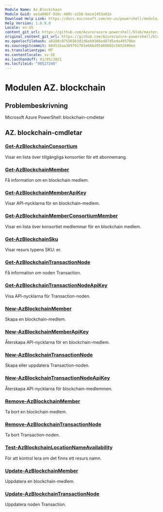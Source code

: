 ```yaml
---
Module Name: Az.Blockchain
Module Guid: ae1a09bf-916c-480c-a1bb-bace1453a91e
Download Help Link: https://docs.microsoft.com/en-us/powershell/module/az.blockchain
Help Version: 1.0.0.0
Locale: en-US
content_git_url: https://github.com/Azure/azure-powershell/blob/master/src/Blockchain/help/Az.Blockchain.md
original_content_git_url: https://github.com/Azure/azure-powershell/blob/master/src/Blockchain/help/Az.Blockchain.md
ms.openlocfilehash: a0280c07556563d1d6eb9366ed87d5eda49570be
ms.sourcegitcommit: 68451baa389791703e666d95469602c5652609ee
ms.translationtype: MT
ms.contentlocale: sv-SE
ms.lasthandoff: 01/05/2021
ms.locfileid: "98527248"
---
```

# Modulen AZ. blockchain
## Problembeskrivning
Microsoft Azure PowerShell: blockchain-cmdletar

## AZ. blockchain-cmdletar
### [Get-AzBlockchainConsortium](Get-AzBlockchainConsortium.md)
Visar en lista över tillgängliga konsortier för ett abonnemang.

### [Get-AzBlockchainMember](Get-AzBlockchainMember.md)
Få information om en blockchain medlem.

### [Get-AzBlockchainMemberApiKey](Get-AzBlockchainMemberApiKey.md)
Visar API-nycklarna för en blockchain-medlem.

### [Get-AzBlockchainMemberConsortiumMember](Get-AzBlockchainMemberConsortiumMember.md)
Visar en lista över konsortiet medlemmar för en blockchain medlem.

### [Get-AzBlockchainSku](Get-AzBlockchainSku.md)
Visar resurs typens SKU: er.

### [Get-AzBlockchainTransactionNode](Get-AzBlockchainTransactionNode.md)
Få information om noden Transaction.

### [Get-AzBlockchainTransactionNodeApiKey](Get-AzBlockchainTransactionNodeApiKey.md)
Visa API-nycklarna för Transaction-noden.

### [New-AzBlockchainMember](New-AzBlockchainMember.md)
Skapa en blockchain-medlem.

### [New-AzBlockchainMemberApiKey](New-AzBlockchainMemberApiKey.md)
Återskapa API-nycklarna för en blockchain-medlem.

### [New-AzBlockchainTransactionNode](New-AzBlockchainTransactionNode.md)
Skapa eller uppdatera Transaction-noden.

### [New-AzBlockchainTransactionNodeApiKey](New-AzBlockchainTransactionNodeApiKey.md)
Återskapa API-nycklarna för blockchain-medlemmen.

### [Remove-AzBlockchainMember](Remove-AzBlockchainMember.md)
Ta bort en blockchain medlem.

### [Remove-AzBlockchainTransactionNode](Remove-AzBlockchainTransactionNode.md)
Ta bort Transaction-noden.

### [Test-AzBlockchainLocationNameAvailability](Test-AzBlockchainLocationNameAvailability.md)
För att kontrol lera om det finns ett resurs namn.

### [Update-AzBlockchainMember](Update-AzBlockchainMember.md)
Uppdatera en blockchain-medlem.

### [Update-AzBlockchainTransactionNode](Update-AzBlockchainTransactionNode.md)
Uppdatera noden Transaction.


